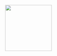 <a href="https://github.com/wyvern8/akamai-nginx"><img src="https://raw.githubusercontent.com/wyvern8/akamai-nginx/master/logo.png?raw=true" alt="" title="logo" style="width: 150px;align:right;" align="risght"></a>
